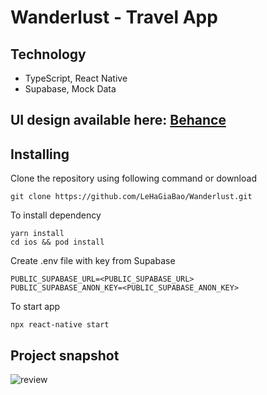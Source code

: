 # Wanderlust - Travel App

## Technology

- TypeScript, React Native
- Supabase, Mock Data

## UI design available here: [Behance](https://www.behance.net/gallery/209989393/Wanderlust-Travel-App-UIUX)

## Installing

Clone the repository using following command or download

```
git clone https://github.com/LeHaGiaBao/Wanderlust.git
```

To install dependency

```
yarn install
cd ios && pod install
```

Create .env file with key from Supabase

```
PUBLIC_SUPABASE_URL=<PUBLIC_SUPABASE_URL>
PUBLIC_SUPABASE_ANON_KEY=<PUBLIC_SUPABASE_ANON_KEY>
```

To start app

```
npx react-native start
```

## Project snapshot

![review](./review.png)
